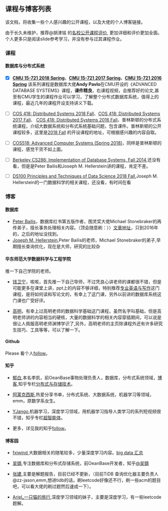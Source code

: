

## 课程与博客列表
该文档，将收集一些个人感兴趣的公开课程，以及大佬的个人博客链接。

由于长久未维护，推荐@胡津铭 的[名校公开课程评价](https://github.com/conanhujinming/comments-for-awesome-courses), 更加详细和评价更加全面。个人更多只是阅读slide参考学习，并没有参与过其课程作业。


### 课程

#### 数据库与分布式系统
- [x] **[CMU 15-721 2018 Spring](https://15721.courses.cs.cmu.edu/spring2018/schedule.html)**，**[CMU 15-721 2017 Spring](https://15721.courses.cs.cmu.edu/spring2017/schedule.html)**，**[CMU 15-721 2016 Spring](https://15721.courses.cs.cmu.edu/spring2016/schedule.html)** 该系列课程是数据库大佬**Andy Pavlo**在CMU开设的《ADVANCED DATABASE SYSTEMS》课程，**课件精良**，右课程视频，会推荐好的论文,甚至有CMU学生的课程作业可以学习，了解整个分布式数据库系统，值得上的课程，最近几年的课程开设支持讲义下载。 


- [ ] [COS 418: Distributed Systems 2018 Fall](https://www.cs.princeton.edu/courses/archive/fall18/cos418/schedule.html)、[COS 418: Distributed Systems 2017 Fall](https://www.cs.princeton.edu/courses/archive/fall17/cos418/syllabus.html)、 [COS 418: Distributed Systems 2016 Fall](http://www.cs.princeton.edu/courses/archive/fall16/cos418/syllabus.html)，普林斯顿的分布式系统课程，介绍大数据系统和分布式系统基础问题，包含课件。普林斯顿的公开课程较多，这里是[2018 Fall](http://www.cs.princeton.edu/courses/schedule) 的开设课程的地址，可根据感兴趣的内容自取。

- [ ] [COS518: Advanced Computer Systems (Spring 2018)]()，同样是普林斯顿的课程，感觉干货不如上面。

- [ ] [Berkeley CS286: Implementation of Database Systems, Fall 2014](https://sites.google.com/site/cs286fall2014/home/reading-list),还没有看，但是是Peter Bailis和Joseph M. Hellerstein讲的课程，肯定不差。

- [ ] [DS100 Principles and Techniques of Data Science 2018 Fall](http://www.ds100.org/fa18/syllabus#lecture-week-12),Joseph M. Hellerstein的一门数据科学的相关课程，还没看，有时间在看

### 博客

#### 数据库
- [Peter Bailis](http://www.bailis.org/)，数据库红书第五版作者，图灵奖大佬Michael Stonebraker的再传弟子，擅长事务处理相关内容。（顶会随意刷：））[文章地址](http://www.bailis.org/blog/)，只到2016年的，之后的地址没找到。
- [Joseph M. Hellerstein](http://db.cs.berkeley.edu/jmh/),Peter Bailis的老师，Michael Stonebraker的弟子,早期擅长查询优化，现在是大师，研究的比较杂


#### 华东师范大学数据科学与工程学院

推一下自己学院的老师。

- [钱卫宁](https://wnqian.wordpress.com/)，咳咳，首先推一下自己导师，不过凭良心讲老师的课都很不错，但是可能更多在课堂上讲，ppt上的内容不够详细，特别推荐[专业英语与写作](https://wnqian.wordpress.com/teaching/professional-english-writings/)这门课程，是将如何读和写论文的，有幸上了这门课，另外以前讲的数据库系统这门课也广受好评。

- [高明](http://dase.ecnu.edu.cn/mgao/)，有幸上过高明老师的数据科学基础这门课程，虽然名字叫基础，但是高明老师讲的内容相当的硬核，大量的数据科学的相关内容穿插期间，可以说是很让人佩服高明老师渊博学识了,另外，高明老师的主页除课程外还有许多研究生技巧、工具等等，可以了解一下。


#### Github

Please 看个人[follow](https://github.com/tianjiqx?tab=following)。

#### 知乎
- [郁白](https://www.zhihu.com/people/kayaklee/activities),本名李凯，前OeanBase事物处理负责人，数据库，分布式系统领域，[博客](http://oceanbase.org.cn/),知乎专栏[分布式与存储技术](https://zhuanlan.zhihu.com/likai)。
- [阿莱克西斯](https://www.zhihu.com/people/ming-zi-zong-shi-hen-nan-qi/activities),热爱分享书单，分布式系统、大数据系统，机器学习等领域，emm，原数学系女生。
- [YJango](https://www.zhihu.com/people/YJango/activities),机器学习，深度学习领域，用机器学习指导人类学习的系列短视频很不错，知乎专栏[超智能体](https://zhuanlan.zhihu.com/YJango)。

- 更多，详见我的知乎[follow](https://www.zhihu.com/people/tianjiqx/following)。

#### 博客园
- [fxjwind](https://www.cnblogs.com/fxjwind/),大数据相关的随笔较多，少量深度学习内容。[big data 汇总](https://www.cnblogs.com/fxjwind/p/3535054.html)
- [吴镝](https://home.cnblogs.com/u/foxmailed/),专注数据库和分布式存储系统，前OeanBase开发者，知乎[@吴镝](https://www.zhihu.com/people/foxmailed/activities)

- [张建](https://www.cnblogs.com/zhj5chengfeng/),主要是解题报告，目前已经不更新，（目前TiDB 查询优化器主要负责人@zz-jason,emm,想进tidb的话，刷leetcode好像还不行，刷一些acm的题目吧，可以看大佬的刷过题然后速成一下）。
- [Ariel_一只猫的旅行](https://www.cnblogs.com/ariel-dreamland/),深度学习领域的妹子，主要是深度学习，有一些leetcode题解。


